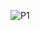 ![P1](https://user-images.githubusercontent.com/101012637/164478981-a3fef81c-c088-4bf2-92a7-a0099945de44.jpeg)

